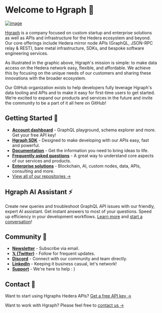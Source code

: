 # Welcome to Hgraph 🙌

[![image](Hgraph-Bento-V3.png)](https://hgraph.com)

[Hgraph](https://hgraph.com) is a company focused on custom startup and enterprise solutions as well as APIs and infrastructure for the Hedera ecosystem and beyond. Our core offerings include Hedera mirror node APIs (GraphQL, JSON-RPC relay & REST), bare metal infrastructure, SDKs, and bespoke software engineering services.

As illustrated in the graphic above, Hgraph's mission is simple: to make data access on the Hedera network easy, flexible, and affordable. We achieve this by focusing on the unique needs of our customers and sharing these innovations with the broader ecosystem.

Our GitHub organization exists to help developers fully leverage Hgraph's data tooling and APIs and to make it easy for first-time users to get started. We’re excited to expand our products and services in the future and invite the community to be a part of it all here on GitHub!

## Getting Started 👋

* **[Account dashboard](https://dashboard.hgraph.com)** - GraphQL playground, schema explorer and more. Get your free API key!
* **[Hgraph SDK](https://github.com/hgraph-io/sdk)** - Designed to make developing with our APIs easy, fast and powerful.
* **[Documentation](https://docs.hgraph.com)** - Get the information you need to bring ideas to life.
* **[Frequently asked questions](https://docs.hgraph.com/category/faqs)** - A great way to understand core aspects of our services and products.
* **[Enterprise solutions](https://hgraph.com/enterprise)** - Blockchain, AI, custom nodes, data, APIs, consulting and more.
* [View all of our repositories →](https://github.com/orgs/hgraph-io/repositories)

## Hgraph AI Assistant ⚡

Create new queries and troubleshoot GraphQL API issues with our friendly, expert AI assistant. Get instant answers to most of your questions. Speed up efficiency in your development workflows. [Learn more](https://docs.hgraph.com/graphql-assistant) and [start a conversation](https://hgraph.com/assistant)!

## Community 💜

* **[Newsletter](https://hgraph.beehiiv.com/subscribe)** - Subscribe via email.
* **[𝕏 (Twitter)](https://docs.hgraph.com/support)** - Follow for frequent updates.
* **[Discord](https://discord.gg/dwxpRHHVWX)** - Connect with our community and team directly.
* **[LinkedIn](https://www.linkedin.com/company/hgraph_io)** - Keeping it business casual, let's network!
* **[Support](https://docs.hgraph.com/support)** - We're here to help : )


## Contact 📧

Want to start using Hgraphs Hedera APIs? [Get a free API key →](https://dashboard.hgraph.com/)

Want to work with Hgraph? Please feel free to [contact us →](https://www.hgraph.com/contact)